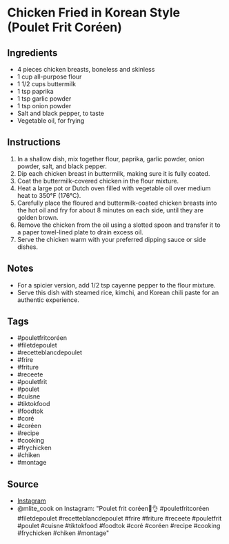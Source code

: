  # Chicken Fried in Korean Style (Poulet Frit Coréen)

## Ingredients

- 4 pieces chicken breasts, boneless and skinless
- 1 cup all-purpose flour
- 1 1/2 cups buttermilk
- 1 tsp paprika
- 1 tsp garlic powder
- 1 tsp onion powder
- Salt and black pepper, to taste
- Vegetable oil, for frying

## Instructions

1. In a shallow dish, mix together flour, paprika, garlic powder, onion powder, salt, and black pepper.
2. Dip each chicken breast in buttermilk, making sure it is fully coated.
3. Coat the buttermilk-covered chicken in the flour mixture.
4. Heat a large pot or Dutch oven filled with vegetable oil over medium heat to 350°F (176°C).
5. Carefully place the floured and buttermilk-coated chicken breasts into the hot oil and fry for about 8 minutes on each side, until they are golden brown.
6. Remove the chicken from the oil using a slotted spoon and transfer it to a paper towel-lined plate to drain excess oil.
7. Serve the chicken warm with your preferred dipping sauce or side dishes.

## Notes

- For a spicier version, add 1/2 tsp cayenne pepper to the flour mixture.
- Serve this dish with steamed rice, kimchi, and Korean chili paste for an authentic experience.

## Tags

- #pouletfritcoréen
- #filetdepoulet
- #recetteblancdepoulet
- #frire
- #friture
- #receete
- #pouletfrit
- #poulet
- #cuisne
- #tiktokfood
- #foodtok
- #coré
- #coréen
- #recipe
- #cooking
- #frychicken
- #chiken
- #montage

## Source

- [Instagram](https://www.instagram.com/p/C2AboUyMsHx)
- @mlite_cook on Instagram: "Poulet frit coréen🍗👌 #pouletfritcoréen #filetdepoulet #recetteblancdepoulet #frire #friture #receete #pouletfrit #poulet #cuisne #tiktokfood #foodtok #coré #coréen #recipe #cooking #frychicken #chiken #montage"